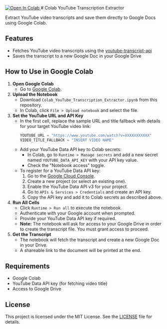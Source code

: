 <a target="_blank" href="https://colab.research.google.com/github/DoIT-Artifical-Intelligence/colab-ytt-to-docs/blob/main/Colab_YouTube_Transcription_Extractor.ipynb">
  <img src="https://colab.research.google.com/assets/colab-badge.svg" alt="Open In Colab"/>
</a>
# Colab YouTube Transcription Extractor

Extract YouTube video transcripts and save them directly to Google Docs using Google Colab.

## Features
- Fetches YouTube video transcripts using the [youtube-transcript-api](https://github.com/jdepoix/youtube-transcript-api)
- Saves the transcript to a new Google Doc in your Google Drive

## How to Use in Google Colab

1. **Open Google Colab**
	- Go to [Google Colab](https://colab.research.google.com/).
2. **Upload the Notebook**
	- Download `Colab_YouTube_Transcription_Extractor.ipynb` from this repository.
	- In Colab, click `File > Upload notebook` and select the file.
3. **Set the YouTube URL and API Key**
	 - In the first cell, replace the sample URL and title fallback with details for your target YouTube video link:
		 ```python
		 YOUTUBE_URL = "https://www.youtube.com/watch?v=XXXXXXXXXXX"
         VIDEO_TITLE_FALLBACK = "INSERT VIDEO NAME"
		 ```
	 - Add your YouTube Data API key to Colab secrets:
		 - In Colab, go to `Runtime > Manage secrets` and add a new secret named `YOUTUBE_DATA_API_KEY` with your API key value.
         - Check the "Notebook access" toggle.
	 - To register for a YouTube Data API key:
		 1. Go to the [Google Cloud Console](https://console.cloud.google.com/).
		 2. Create a new project (or select an existing one).
		 3. Enable the YouTube Data API v3 for your project.
		 4. Go to `APIs & Services > Credentials` and create an API key.
		 5. Copy the API key and add it to Colab secrets as described above.
4. **Run All Cells**
	- Click `Runtime > Run all` to execute the notebook.
	- Authenticate with your Google account when prompted.
	- Provide your YouTube Data API key if required.
	- **Note:** The notebook will ask for access to your Google Drive in order to create the transcript file. You must grant access to proceed.
5. **Get the Transcript**
	- The notebook will fetch the transcript and create a new Google Doc in your Drive.
	- A shareable link to the document will be printed at the end.

## Requirements
- Google Colab
- YouTube Data API key (for fetching video title)
- Access to Google Drive

## License
This project is licensed under the MIT License. See the [LICENSE](LICENSE) file for details.